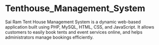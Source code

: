 # Tenthouse_Management_System
Sai Ram Tent House Management System is a dynamic web-based application built using PHP, MySQL, HTML, CSS, and JavaScript. It allows customers to easily book tents and event services online, and helps administrators manage bookings efficiently.
